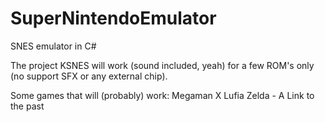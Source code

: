 # SuperNintendoEmulator
SNES emulator in C#

The project KSNES will work (sound included, yeah) for a few ROM's only (no support SFX or any external chip).

Some games that will (probably) work:
Megaman X
Lufia
Zelda - A Link to the past
